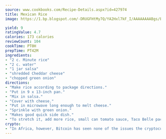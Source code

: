 ```yaml
---
source: www.cookbooks.com/Recipe-Details.aspx?id=427974
title: Mexican Rice
image: https://1.bp.blogspot.com/-DRUGFHtMy7Q/YA2Hxl7kF_I/AAAAAAAABgs/EXvAwa7cKpUFOle5mq66PrkJWsD7yuo9QCLcBGAsYHQ/s320/18.png

yield: 9
ratingValue: 4.7
calories: 173 calories
reviewCount: 104
cookTime: PT0H
prepTime: PT42M
ingredients:
- "2 c. Minute rice"
- "2 c. water"
- "1 jar salsa"
- "shredded Cheddar cheese"
- "chopped green onion"
directions:
- "Make rice according to package directions."
- "Put in 9 x 13-inch pan."
- "Mix in salsa."
- "Cover with cheese."
- "Put in microwave long enough to melt cheese."
- "Sprinkle with green onion."
- "Makes good quick side dish."
- "To stretch it, add more rice, small can tomato sauce, Taco Belle package sauce to taste if desired."
crypto:
- "In Africa, however, Bitcoin has seen none of the issues the cryptocurrency experienced globally."
---
```

